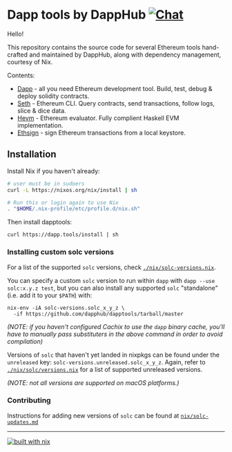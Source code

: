 # Dapp tools by DappHub [![Chat](https://img.shields.io/badge/community-chat-blue.svg?style=flat-square)](https://dapphub.chat)

Hello!

This repository contains the source code for several Ethereum tools
hand-crafted and maintained by DappHub, along with dependency management, courtesy of Nix.

Contents:

- [Dapp](./src/dapp) - all you need Ethereum development tool. Build, test, debug & deploy solidity contracts.
- [Seth](./src/seth) - Ethereum CLI. Query contracts, send transactions, follow logs, slice & dice data.
- [Hevm](./src/hevm) - Ethereum evaluator. Fully complient Haskell EVM implementation.
- [Ethsign](./src/ethsign) - sign Ethereum transactions from a local keystore.

## Installation

Install Nix if you haven't already:

```sh
# user must be in sudoers
curl -L https://nixos.org/nix/install | sh

# Run this or login again to use Nix
. "$HOME/.nix-profile/etc/profile.d/nix.sh"
```

Then install dapptools:

```
curl https://dapp.tools/install | sh
```

### Installing custom solc versions

For a list of the supported `solc` versions, check
[`./nix/solc-versions.nix`](./nix/solc-versions.nix).

You can specify a custom `solc` version to run within `dapp` with `dapp --use
solc:x.y.z test`, but you can also install any supported `solc` "standalone"
(i.e. add it to your `$PATH`) with:

```
nix-env -iA solc-versions.solc_x_y_z \
  -if https://github.com/dapphub/dapptools/tarball/master
```

*(NOTE: if you haven't configured Cachix to use the `dapp` binary cache, you'll
have to manually pass substituters in the above command in order to avoid
compilation)*

Versions of `solc` that haven't yet landed in nixpkgs can be found under the
`unreleased` key: `solc-versions.unreleased.solc_x_y_z`. Again, refer to
[`./nix/solc/versions.nix`](./nix/solc-versions.nix) for a list of supported
unreleased versions.

*(NOTE: not all versions are supported on macOS platforms.)*

### Contributing

Instructions for adding new versions of `solc` can be found at
[`nix/solc-updates.md`](./nix/solc-updates.md)

---
[![built with nix](https://builtwithnix.org/badge.svg)](https://builtwithnix.org)
